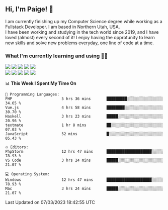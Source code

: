 ## Hi, I'm Paige! :vulcan_salute:

I am currently finishing up my Computer Science degree while working as a Fullstack Developer. I am based in Northern Utah, USA. \
I have been working and studying in the tech world since 2019, and I have loved (almost) every second of it! I enjoy having the opprotunity to learn new skills and solve new problems everyday, one line of code at a time.  

### What I'm currently learning and using :woman_technologist:
![](https://img.shields.io/badge/Laravel-FF2D20?style=for-the-badge&logo=laravel&logoColor=white) 
![](https://img.shields.io/badge/PHP-777BB4?style=for-the-badge&logo=php&logoColor=white)
![](https://img.shields.io/badge/Vue.js-35495E?style=for-the-badge&logo=vuedotjs&logoColor=4FC08D) 
![](https://img.shields.io/badge/MySQL-005C84?style=for-the-badge&logo=mysql&logoColor=white) 
![](https://img.shields.io/badge/Tailwind_CSS-38B2AC?style=for-the-badge&logo=tailwind-css&logoColor=white) \
![](https://img.shields.io/badge/Python-FFD43B?style=for-the-badge&logo=python&logoColor=blue)
![](https://img.shields.io/badge/Django-092E20?style=for-the-badge&logo=django&logoColor=green)
![](https://img.shields.io/badge/Kotlin-0095D5?&style=for-the-badge&logo=kotlin&logoColor=white)
![](https://img.shields.io/badge/Java-ED8B00?style=for-the-badge&logo=java&logoColor=white)
![](https://img.shields.io/badge/Haskell-5D4F85?style=for-the-badge&logo=haskell&logoColor=white) 

<!--START_SECTION:waka-->
📊 **This Week I Spent My Time On** 

```text
💬 Programming Languages: 
PHP                      5 hrs 36 mins       █████████░░░░░░░░░░░░░░░░   34.65 % 
Vue.js                   4 hrs 58 mins       ████████░░░░░░░░░░░░░░░░░   30.70 % 
Haskell                  3 hrs 23 mins       █████░░░░░░░░░░░░░░░░░░░░   20.96 % 
textmate                 1 hr 8 mins         ██░░░░░░░░░░░░░░░░░░░░░░░   07.03 % 
JavaScript               52 mins             █░░░░░░░░░░░░░░░░░░░░░░░░   05.43 % 

🔥 Editors: 
PhpStorm                 12 hrs 47 mins      ████████████████████░░░░░   78.93 % 
VS Code                  3 hrs 24 mins       █████░░░░░░░░░░░░░░░░░░░░   21.07 % 

💻 Operating System: 
Windows                  12 hrs 47 mins      ████████████████████░░░░░   78.93 % 
Mac                      3 hrs 24 mins       █████░░░░░░░░░░░░░░░░░░░░   21.07 % 
```


 Last Updated on 07/03/2023 18:42:55 UTC
<!--END_SECTION:waka-->
